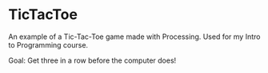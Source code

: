 # TicTacToe
An example of a Tic-Tac-Toe game made with Processing. Used for my Intro to Programming course. 

Goal: 
Get three in a row before the computer does! 

